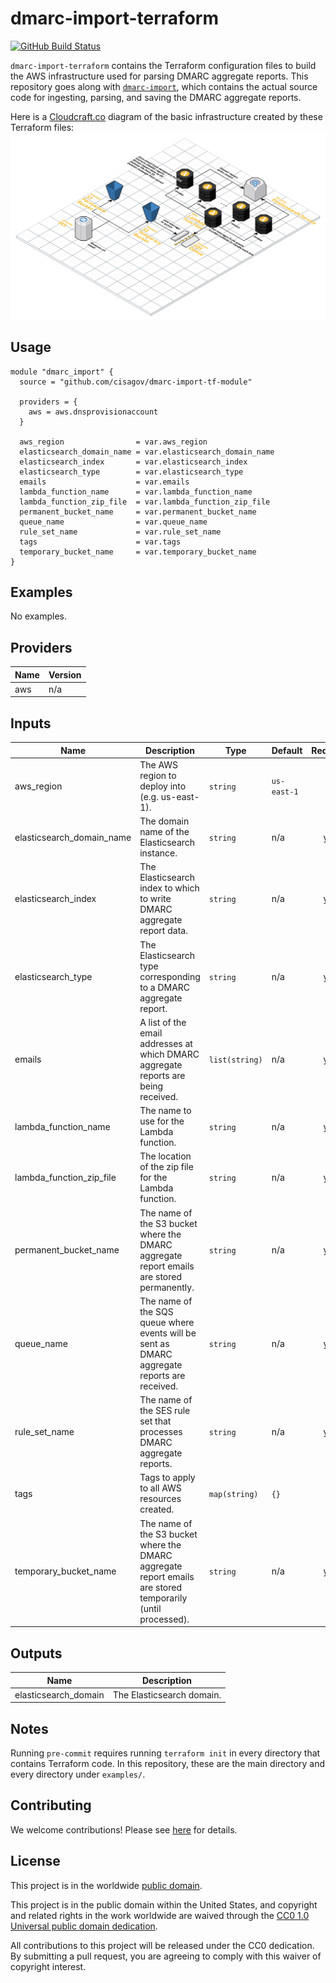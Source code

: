 # dmarc-import-terraform #

[![GitHub Build Status](https://github.com/cisagov/dmarc-import-tf-module/workflows/build/badge.svg)](https://github.com/cisagov/dmarc-import-tf-module/actions)

`dmarc-import-terraform` contains the Terraform configuration files to
build the AWS infrastructure used for parsing DMARC aggregate reports.
This repository goes along with
[`dmarc-import`](https://github.com/cisagov/dmarc-import), which
contains the actual source code for ingesting, parsing, and saving the
DMARC aggregate reports.

Here is a [Cloudcraft.co](https://cloudcraft.co) diagram of the basic
infrastructure created by these Terraform files:
![diagram](dmarc_import.svg)

## Usage ##

```hcl
module "dmarc_import" {
  source = "github.com/cisagov/dmarc-import-tf-module"

  providers = {
    aws = aws.dnsprovisionaccount
  }

  aws_region                = var.aws_region
  elasticsearch_domain_name = var.elasticsearch_domain_name
  elasticsearch_index       = var.elasticsearch_index
  elasticsearch_type        = var.elasticsearch_type
  emails                    = var.emails
  lambda_function_name      = var.lambda_function_name
  lambda_function_zip_file  = var.lambda_function_zip_file
  permanent_bucket_name     = var.permanent_bucket_name
  queue_name                = var.queue_name
  rule_set_name             = var.rule_set_name
  tags                      = var.tags
  temporary_bucket_name     = var.temporary_bucket_name
}
```

## Examples ##

No examples.

## Providers ##

| Name | Version |
|------|---------|
| aws | n/a |

## Inputs ##

| Name | Description | Type | Default | Required |
|------|-------------|------|---------|:-----:|
| aws_region | The AWS region to deploy into (e.g. us-east-1). | `string` | `us-east-1` | no |
| elasticsearch_domain_name | The domain name of the Elasticsearch instance. | `string` | n/a | yes |
| elasticsearch_index | The Elasticsearch index to which to write DMARC aggregate report data. | `string` | n/a | yes |
| elasticsearch_type | The Elasticsearch type corresponding to a DMARC aggregate report. | `string` | n/a | yes |
| emails | A list of the email addresses at which DMARC aggregate reports are being received. | `list(string)` | n/a | yes |
| lambda_function_name | The name to use for the Lambda function. | `string` | n/a | yes |
| lambda_function_zip_file | The location of the zip file for the Lambda function. | `string` | n/a | yes |
| permanent_bucket_name | The name of the S3 bucket where the DMARC aggregate report emails are stored permanently. | `string` | n/a | yes |
| queue_name | The name of the SQS queue where events will be sent as DMARC aggregate reports are received. | `string` | n/a | yes |
| rule_set_name | The name of the SES rule set that processes DMARC aggregate reports. | `string` | n/a | yes |
| tags | Tags to apply to all AWS resources created. | `map(string)` | `{}` | no |
| temporary_bucket_name | The name of the S3 bucket where the DMARC aggregate report emails are stored temporarily (until processed). | `string` | n/a | yes |

## Outputs ##

| Name | Description |
|------|-------------|
| elasticsearch_domain | The Elasticsearch domain. |

## Notes ##

Running `pre-commit` requires running `terraform init` in every directory that
contains Terraform code. In this repository, these are the main directory and
every directory under `examples/`.

## Contributing ##

We welcome contributions!  Please see [here](CONTRIBUTING.md) for
details.

## License ##

This project is in the worldwide [public domain](LICENSE).

This project is in the public domain within the United States, and
copyright and related rights in the work worldwide are waived through
the [CC0 1.0 Universal public domain
dedication](https://creativecommons.org/publicdomain/zero/1.0/).

All contributions to this project will be released under the CC0
dedication. By submitting a pull request, you are agreeing to comply
with this waiver of copyright interest.
